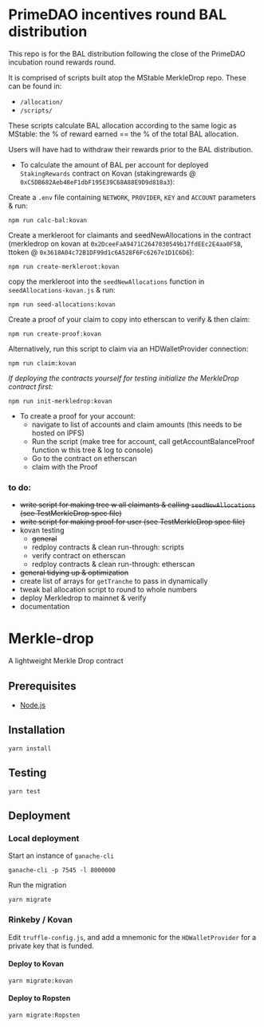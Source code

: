 # PrimeDAO incentives round BAL distribution

This repo is for the BAL distribution following the close of the PrimeDAO incubation round rewards round.

It is comprised of scripts built atop the MStable MerkleDrop repo. These can be found in:

- `/allocation/`
- `/scripts/`

These scripts calculate BAL allocation according to the same logic as MStable: the % of reward earned == the % of the total BAL allocation.

Users will have had to withdraw their rewards prior to the BAL distribution.

- To calculate the amount of BAL per account for deployed `StakingRewards` contract on Kovan (stakingrewards @ `0xC5DB682Aeb48eF1dbF195E39C68A88E9D9d818a3`):

Create a `.env` file containing `NETWORK`, `PROVIDER`, `KEY` and `ACCOUNT` parameters & run:
```
npm run calc-bal:kovan
```

Create a merkleroot for claimants and seedNewAllocations in the contract (merkledrop on kovan at `0x2DceeFaA9471C2647030549b17fdEEc2E4aa0F5B`, ttoken @ `0x3618A04c72B1DF99d1c6A528F6Fc6267e1D1C6D6`):
```
npm run create-merkleroot:kovan
```
copy the merkleroot into the `seedNewAllocations` function in `seedAllocations-kovan.js` & run:
```
npm run seed-allocations:kovan
```

Create a proof of your claim to copy into etherscan to verify & then claim:
```
npm run create-proof:kovan
```

Alternatively, run this script to claim via an HDWalletProvider connection:
```
npm run claim:kovan
```

*If deploying the contracts yourself for testing initialize the MerkleDrop contract first:*
```
npm run init-merkledrop:kovan
```

- To create a proof for your account:
    - navigate to list of accounts and claim amounts (this needs to be hosted on IPFS)
    - Run the script (make tree for account, call getAccountBalanceProof function w this tree & log to console)
    - Go to the contract on etherscan
    - claim with the Proof

### to do:
  - ~~write script for making tree w all claimants & calling `seedNewAllocations` (see TestMerkleDrop spec file)~~
  - ~~write script for making proof for user (see TestMerkleDrop spec file)~~
  - kovan testing
    - ~~general~~
    - redploy contracts & clean run-through: scripts
    - verify contract on etherscan
    - redploy contracts & clean run-through: etherscan
  - ~~general tidying up & optimization~~
  - create list of arrays for `getTranche` to pass in dynamically
  - tweak bal allocation script to round to whole numbers
  - deploy Merkledrop to mainnet & verify
  - documentation

# Merkle-drop

A lightweight Merkle Drop contract

## Prerequisites

* [Node.js][1]

## Installation

    yarn install

## Testing

    yarn test

## Deployment

### Local deployment

Start an instance of `ganache-cli`

    ganache-cli -p 7545 -l 8000000

Run the migration

    yarn migrate

### Rinkeby / Kovan

Edit `truffle-config.js`, and add a mnemonic for the `HDWalletProvider` for a private key that is funded.

#### Deploy to Kovan

    yarn migrate:kovan

#### Deploy to Ropsten

    yarn migrate:Ropsten

[1]: https://nodejs.org/
